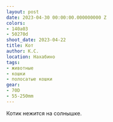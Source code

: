 ```yaml
---
layout: post
date: 2023-04-30 00:00:00.000000000 Z
colors:
- 140a03
- 50270d
shoot_date: 2023-04-22
title: Кот
author: К.С.
location: Нахабино
tags:
- животные
- кошки
- полосатые кошки
gear:
- 70D
- 55-250mm
---
```

Котик нежится на солнышке.

